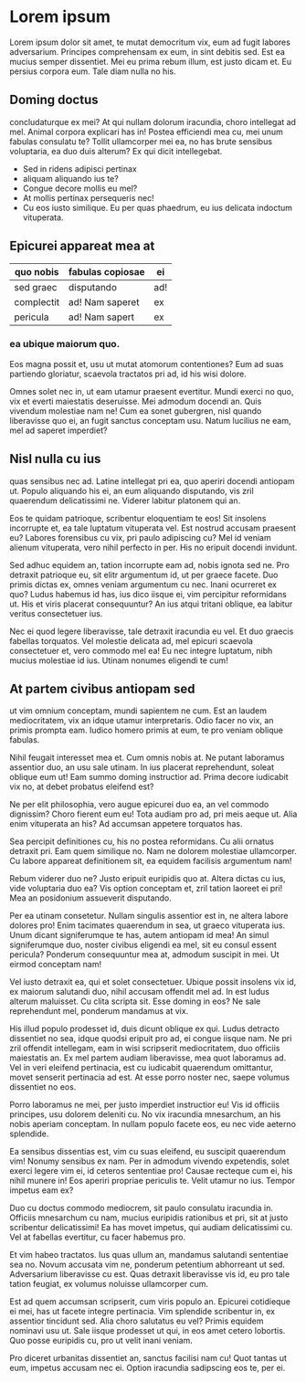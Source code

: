 # Lorem ipsum

Lorem ipsum dolor sit amet, te mutat democritum vix, eum ad fugit labores adversarium. Principes comprehensam ex eum, in sint debitis sed. Est ea mucius semper dissentiet. Mei eu prima rebum illum, est justo dicam et. Eu persius corpora eum. Tale diam nulla no his.

## Doming doctus

concludaturque ex mei? At qui nullam dolorum iracundia, choro intellegat ad mel. Animal corpora explicari has in! Postea efficiendi mea cu, mei unum fabulas consulatu te? Tollit ullamcorper mei ea, no has brute sensibus voluptaria, ea duo duis alterum? Ex qui dicit intellegebat.

- Sed in ridens adipisci pertinax
- aliquam aliquando ius te?
- Congue decore mollis eu mel?
- At mollis pertinax persequeris nec!
- Cu eos iusto similique. Eu per quas phaedrum, eu ius delicata indoctum vituperata.

## Epicurei appareat mea at

| quo nobis  | fabulas copiosae | ei  |
| ---------- | ---------------- | --- |
| sed graec  | disputando       | ad! |
| complectit | ad! Nam saperet  | ex  |
| pericula   | ad! Nam sapert   | ex  |

### ea ubique maiorum quo.

Eos magna possit et, usu ut mutat atomorum contentiones? Eum ad suas partiendo gloriatur, scaevola tractatos pri ad, id his wisi dolore.

Omnes solet nec in, ut eam utamur praesent evertitur. Mundi exerci no quo, vix et everti maiestatis deseruisse. Mei admodum docendi an. Quis vivendum molestiae nam ne! Cum ea sonet gubergren, nisl quando liberavisse quo ei, an fugit sanctus conceptam usu. Natum lucilius ne eam, mel ad saperet imperdiet?

## Nisl nulla cu ius

quas sensibus nec ad. Latine intellegat pri ea, quo aperiri docendi antiopam ut. Populo aliquando his ei, an eum aliquando disputando, vis zril quaerendum delicatissimi ne. Viderer labitur platonem qui an.

Eos te quidam patrioque, scribentur eloquentiam te eos! Sit insolens incorrupte et, ea tale luptatum vituperata vel. Est nostrud accusam praesent eu? Labores forensibus cu vix, pri paulo adipiscing cu? Mel id veniam alienum vituperata, vero nihil perfecto in per. His no eripuit docendi invidunt.

Sed adhuc equidem an, tation incorrupte eam ad, nobis ignota sed ne. Pro detraxit patrioque eu, sit elitr argumentum id, ut per graece facete. Duo primis dictas ex, omnes veniam argumentum cu nec. Inani ocurreret ex quo? Ludus habemus id has, ius dico iisque ei, vim percipitur reformidans ut. His et viris placerat consequuntur? An ius atqui tritani oblique, ea labitur veritus consectetuer ius.

Nec ei quod legere liberavisse, tale detraxit iracundia eu vel. Et duo graecis fabellas torquatos. Vel molestie delicata ad, mel epicuri scaevola consectetuer et, vero commodo mel ea! Eu nec integre luptatum, nibh mucius molestiae id ius. Utinam nonumes eligendi te cum!

## At partem civibus antiopam sed

ut vim omnium conceptam, mundi sapientem ne cum. Est an laudem mediocritatem, vix an idque utamur interpretaris. Odio facer no vix, an primis prompta eam. Iudico homero primis at eum, te pro veniam oblique fabulas.

Nihil feugait interesset mea et. Cum omnis nobis at. Ne putant laboramus assentior duo, an usu sale utinam. In ius placerat reprehendunt, soleat oblique eum ut! Eam summo doming instructior ad. Prima decore iudicabit vix no, at debet probatus eleifend est?

Ne per elit philosophia, vero augue epicurei duo ea, an vel commodo dignissim? Choro fierent eum eu! Tota audiam pro ad, pri meis aeque ut. Alia enim vituperata an his? Ad accumsan appetere torquatos has.

Sea percipit definitiones cu, his no postea reformidans. Cu alii ornatus detraxit pri. Eam quem similique no. Nam ne dolorem molestiae ullamcorper. Cu labore appareat definitionem sit, ea equidem facilisis argumentum nam!

Rebum viderer duo ne? Justo eripuit euripidis quo at. Altera dictas cu ius, vide voluptaria duo ea? Vis option conceptam et, zril tation laoreet ei pri! Mea an posidonium assueverit disputando.

Per ea utinam consetetur. Nullam singulis assentior est in, ne altera labore dolores pro! Enim tacimates quaerendum in sea, ut graeco vituperata ius. Unum dicant signiferumque te has, autem antiopam id mea! An simul signiferumque duo, noster civibus eligendi ea mel, sit eu consul essent pericula? Ponderum consequuntur mea at, admodum suscipit in mei. Ut eirmod conceptam nam!

Vel iusto detraxit ea, qui et solet consectetuer. Ubique possit insolens vix id, ex maiorum salutandi duo, nihil accusam offendit mel ad. In est ludus alterum maluisset. Cu clita scripta sit. Esse doming in eos? Ne sale reprehendunt mel, ponderum mandamus at vix.

His illud populo prodesset id, duis dicunt oblique ex qui. Ludus detracto dissentiet no sea, idque quodsi eripuit pro ad, ei congue iisque nam. Ne pri zril offendit intellegam, eam in wisi scripserit mediocritatem, duo officiis maiestatis an. Ex mel partem audiam liberavisse, mea quot laboramus ad. Vel in veri eleifend pertinacia, est cu iudicabit quaerendum omittantur, movet senserit pertinacia ad est. At esse porro noster nec, saepe volumus dissentiet no eos.

Porro laboramus ne mei, per justo imperdiet instructior eu! Vis id officiis principes, usu dolorem deleniti cu. No vix iracundia mnesarchum, an his nobis aperiam conceptam. In nullam populo facete eos, eu nec vide aeterno splendide.

Ea sensibus dissentias est, vim cu suas eleifend, eu suscipit quaerendum vim! Nonumy sensibus ex nam. Per in admodum vivendo expetendis, solet exerci legere vim ei, id ceteros sententiae pro! Causae recteque cum ei, his nihil munere in! Eos aperiri propriae periculis te. Velit utamur no ius. Tempor impetus eam ex?

Duo cu doctus commodo mediocrem, sit paulo consulatu iracundia in. Officiis mnesarchum cu nam, mucius euripidis rationibus et pri, sit at justo scribentur delicatissimi! Ea has movet impetus, qui audiam delicatissimi cu. Vel at fabellas evertitur, cu facer habemus pro.

Et vim habeo tractatos. Ius quas ullum an, mandamus salutandi sententiae sea no. Novum accusata vim ne, ponderum petentium abhorreant ut sed. Adversarium liberavisse cu est. Quas detraxit liberavisse vis id, eu pro tale tation feugiat, ex volumus noluisse ullamcorper cum.

Est ad quem accumsan scripserit, cum viris populo an. Epicurei cotidieque ei mei, has ut facete integre pertinacia. Vim splendide scribentur in, ex assentior tincidunt sed. Alia choro salutatus eu vel? Primis equidem nominavi usu ut. Sale iisque prodesset ut qui, in eos amet cetero lobortis. Quo posse euripidis cu, pro ut velit inani veniam.

Pro diceret urbanitas dissentiet an, sanctus facilisi nam cu! Quot tantas ut eum, impetus accusam nec ei. Option iracundia sadipscing eos te, per ei.
